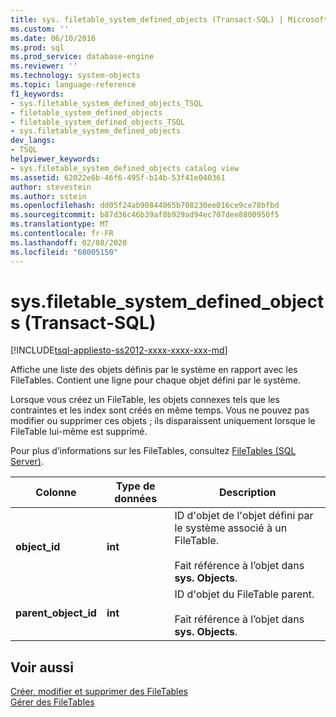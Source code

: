 ```yaml
---
title: sys. filetable_system_defined_objects (Transact-SQL) | Microsoft Docs
ms.custom: ''
ms.date: 06/10/2016
ms.prod: sql
ms.prod_service: database-engine
ms.reviewer: ''
ms.technology: system-objects
ms.topic: language-reference
f1_keywords:
- sys.filetable_system_defined_objects_TSQL
- filetable_system_defined_objects
- filetable_system_defined_objects_TSQL
- sys.filetable_system_defined_objects
dev_langs:
- TSQL
helpviewer_keywords:
- sys.filetable_system_defined_objects catalog view
ms.assetid: 62022e6b-46f6-495f-b14b-53f41e040361
author: stevestein
ms.author: sstein
ms.openlocfilehash: dd05f24ab90844065b708230ee016ce9ce78bfbd
ms.sourcegitcommit: b87d36c46b39af8b929ad94ec707dee8800950f5
ms.translationtype: MT
ms.contentlocale: fr-FR
ms.lasthandoff: 02/08/2020
ms.locfileid: "68005150"
---
```

# <a name="sysfiletable_system_defined_objects-transact-sql"></a>sys.filetable_system_defined_objects (Transact-SQL)
[!INCLUDE[tsql-appliesto-ss2012-xxxx-xxxx-xxx-md](../../includes/tsql-appliesto-ss2012-xxxx-xxxx-xxx-md.md)]

  Affiche une liste des objets définis par le système en rapport avec les FileTables. Contient une ligne pour chaque objet défini par le système.  
  
 Lorsque vous créez un FileTable, les objets connexes tels que les contraintes et les index sont créés en même temps. Vous ne pouvez pas modifier ou supprimer ces objets ; ils disparaissent uniquement lorsque le FileTable lui-même est supprimé.  
  
 Pour plus d’informations sur les FileTables, consultez [FileTables &#40;SQL Server&#41;](../../relational-databases/blob/filetables-sql-server.md).  
  
|Colonne|Type de données|Description|  
|------------|---------------|-----------------|  
|**object_id**|**int**|ID d'objet de l'objet défini par le système associé à un FileTable.<br /><br /> Fait référence à l’objet dans **sys. Objects**.|  
|**parent_object_id**|**int**|ID d'objet du FileTable parent.<br /><br /> Fait référence à l’objet dans **sys. Objects**.|  
  
## <a name="see-also"></a>Voir aussi  
 [Créer, modifier et supprimer des FileTables](../../relational-databases/blob/create-alter-and-drop-filetables.md)   
 [Gérer des FileTables](../../relational-databases/blob/manage-filetables.md)  
  
  
